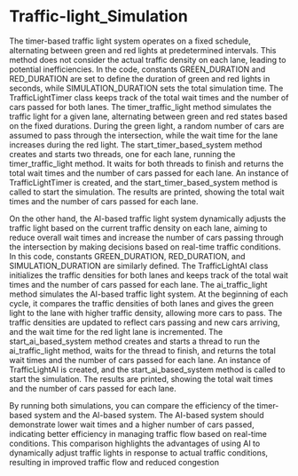 # Traffic-light_Simulation


The timer-based traffic light system operates on a fixed schedule, alternating between green and red lights at predetermined intervals. This method does not consider the actual traffic density on each lane, leading to potential inefficiencies. In the code, constants GREEN_DURATION and RED_DURATION are set to define the duration of green and red lights in seconds, while SIMULATION_DURATION sets the total simulation time. The TrafficLightTimer class keeps track of the total wait times and the number of cars passed for both lanes. The timer_traffic_light method simulates the traffic light for a given lane, alternating between green and red states based on the fixed durations. During the green light, a random number of cars are assumed to pass through the intersection, while the wait time for the lane increases during the red light. The start_timer_based_system method creates and starts two threads, one for each lane, running the timer_traffic_light method. It waits for both threads to finish and returns the total wait times and the number of cars passed for each lane. An instance of TrafficLightTimer is created, and the start_timer_based_system method is called to start the simulation. The results are printed, showing the total wait times and the number of cars passed for each lane.

On the other hand, the AI-based traffic light system dynamically adjusts the traffic light based on the current traffic density on each lane, aiming to reduce overall wait times and increase the number of cars passing through the intersection by making decisions based on real-time traffic conditions. In this code, constants GREEN_DURATION, RED_DURATION, and SIMULATION_DURATION are similarly defined. The TrafficLightAI class initializes the traffic densities for both lanes and keeps track of the total wait times and the number of cars passed for each lane. The ai_traffic_light method simulates the AI-based traffic light system. At the beginning of each cycle, it compares the traffic densities of both lanes and gives the green light to the lane with higher traffic density, allowing more cars to pass. The traffic densities are updated to reflect cars passing and new cars arriving, and the wait time for the red light lane is incremented. The start_ai_based_system method creates and starts a thread to run the ai_traffic_light method, waits for the thread to finish, and returns the total wait times and the number of cars passed for each lane. An instance of TrafficLightAI is created, and the start_ai_based_system method is called to start the simulation. The results are printed, showing the total wait times and the number of cars passed for each lane.

By running both simulations, you can compare the efficiency of the timer-based system and the AI-based system. The AI-based system should demonstrate lower wait times and a higher number of cars passed, indicating better efficiency in managing traffic flow based on real-time conditions. This comparison highlights the advantages of using AI to dynamically adjust traffic lights in response to actual traffic conditions, resulting in improved traffic flow and reduced congestion
